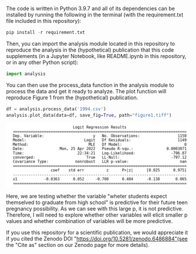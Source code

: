 The code is written in Python 3.9.7 and all of its dependencies can be installed by running the following in the terminal (with the requirement.txt file included in this repository):


```python
pip install -r requirement.txt
```

Then, you can import the analysis module located in this repository to reproduce the analysis in the (hypothetical) publication that this code supplements (in a Jupyter Notebook, like README.ipynb in this repository, or in any other Python script):


```python
import analysis 
```

You can then use the process_data function in the analysis module to process the data and get it ready to analyze. The plot function will reproduce Figure 1 from the (hypothetical) publication.


```python
df = analysis.process_data('1994.csv')
analysis.plot_data(data=df, save_fig=True, path="figure1.tiff")
```


    
![Screenshot](img.png)
    


Here, we are testing whether the variable "wheter students expect themselved to graduate from high school" is predictive for their future teen pregnancy possibility. As we can see with this large p, it is not predictive. Therefore, I will need to explore whether other variables will elicit smaller p values and whether combination of variables will be more predictive. 

If you use this repository for a scientific publication, we would appreciate it if you cited the Zenodo DOI "https://doi.org/10.5281/zenodo.6486884"(see the "Cite as" section on our Zenodo page for more details).


```python

```
